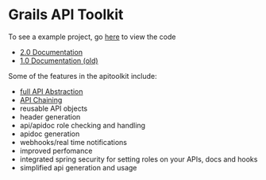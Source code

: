 # Grails API Toolkit

To see a example project, go <a href='https://github.com/orubel/api-example-2.0'>here</a> to view the code

- <a href='https://github.com/orubel/grails-api-toolkit/wiki/2.0-Documentation'>2.0 Documentation</a>
- <a href='https://github.com/orubel/grails-api-toolkit/wiki/1.0-Documentation'>1.0 Documentation (old)</a>


Some of the features in the apitoolkit include:

- <a href='http://youtu.be/ceg0Y3bDh8k'>full API Abstraction</a>
- <a href='http://youtu.be/O4qNQUhxcRg'>API Chaining</a>
- reusable API objects
- header generation
- api/apidoc role checking and handling
- apidoc generation
- webhooks/real time notifications
- improved perfomance
- integrated spring security for setting roles on your APIs, docs and hooks
- simplified api generation and usage




